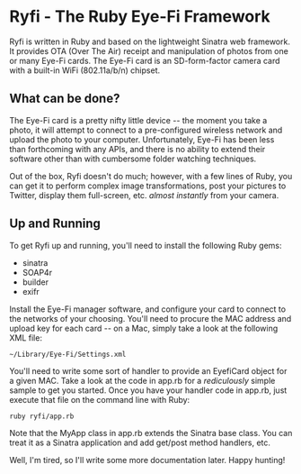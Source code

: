 Ryfi - The Ruby Eye-Fi Framework
================================
Ryfi is written in Ruby and based on the lightweight Sinatra web framework. It provides OTA (Over The Air) receipt and manipulation of photos from one or many Eye-Fi cards. The Eye-Fi card is an SD-form-factor camera card with a built-in WiFi (802.11a/b/n) chipset. 

What can be done?
-----------------
The Eye-Fi card is a pretty nifty little device -- the moment you take a photo, it will attempt to connect to a pre-configured wireless network and upload the photo to your computer. Unfortunately, Eye-Fi has been less than forthcoming with any APIs, and there is no ability to extend their software other than with cumbersome folder watching techniques.

Out of the box, Ryfi doesn't do much; however, with a few lines of Ruby, you can get it to perform complex image transformations, post your pictures to Twitter, display them full-screen, etc. *almost instantly* from your camera.

Up and Running
--------------
To get Ryfi up and running, you'll need to install the following Ruby gems:

* sinatra
* SOAP4r
* builder
* exifr

Install the Eye-Fi manager software, and configure your card to connect to the networks of your choosing. You'll need to procure the MAC address and upload key for each card -- on a Mac, simply take a look at the following XML file:

    ~/Library/Eye-Fi/Settings.xml

You'll need to write some sort of handler to provide an EyefiCard object for a given MAC. Take a look at the code in app.rb for a *rediculously* simple sample to get you started. Once you have your handler code in app.rb, just execute that file on the command line with Ruby:

    ruby ryfi/app.rb

Note that the MyApp class in app.rb extends the Sinatra base class. You can treat it as a Sinatra application and add get/post method handlers, etc. 

Well, I'm tired, so I'll write some more documentation later. Happy hunting!